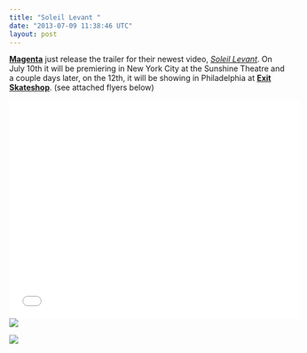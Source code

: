 ```yaml
---
title: "Soleil Levant "
date: "2013-07-09 11:38:46 UTC"
layout: post
---
```


<p><strong><a href="https://magentaskateboards.com/">Magenta</a></strong> just release the trailer for their newest video, <em><a href="https://www.youtube.com/watch?v=IZfX2JCxWnE">Soleil Levant</a></em>. On July 10th it will be premiering in New York City at the Sunshine Theatre and a couple days later, on the 12th, it will be showing in Philadelphia at <strong><a href="https://exitphiladelphia.com/">Exit Skateshop</a></strong>. (see attached flyers below) </p>

<p><iframe frameborder="0" height="393" src="//www.youtube.com/embed/IZfX2JCxWnE" width="524"></iframe><img src="https://media.tumblr.com/e30bef77a447b948915c0928decfba56/tumblr_inline_mpo2z7M0qG1qz4rgp.png"/></p>

<p><img src="https://media.tumblr.com/addae97d842ba194da841bc01b0fc150/tumblr_inline_mpo2zmlqGF1qz4rgp.png"/></p>
